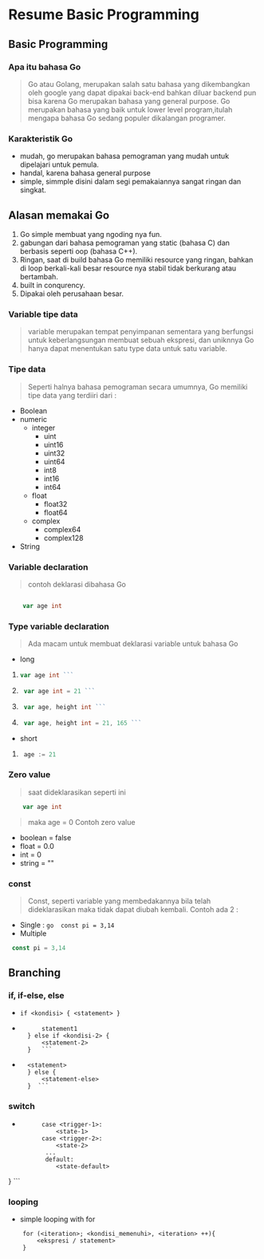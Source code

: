 # Resume Basic Programming

## Basic Programming
### Apa itu bahasa Go
> Go atau Golang, merupakan salah satu bahasa yang dikembangkan oleh google yang dapat dipakai back-end bahkan diluar backend pun bisa karena Go merupakan bahasa yang general purpose. Go merupakan bahasa yang baik untuk lower level program,itulah mengapa bahasa Go sedang populer dikalangan programer.

### Karakteristik Go 
* mudah, go merupakan bahasa pemograman yang mudah untuk dipelajari untuk pemula.
* handal, karena bahasa general purpose
* simple, simmple disini dalam segi pemakaiannya sangat ringan dan singkat.

## Alasan memakai Go
1. Go simple membuat yang ngoding nya fun.
2. gabungan dari bahasa pemograman yang static (bahasa C) dan berbasis seperti oop (bahasa C++).
3. Ringan, saat di build bahasa Go memiliki resource yang ringan, bahkan di loop berkali-kali besar resource nya stabil tidak berkurang atau bertambah.
4. built in conqurency.
5. Dipakai oleh perusahaan besar.

### Variable tipe data
> variable merupakan tempat penyimpanan sementara yang berfungsi untuk keberlangsungan membuat sebuah ekspresi, dan uniknnya Go hanya dapat menentukan satu type data untuk satu variable.

### Tipe data
> Seperti halnya bahasa pemograman secara umumnya, Go memiliki tipe data yang terdiiri dari :
* Boolean
* numeric 
    + integer
        - uint
        - uint16
        - uint32
        - uint64
        - int8
        - int16
        - int64
    + float
        - float32
        - float64
    + complex
        - complex64
        - complex128
* String

### Variable declaration 
> contoh deklarasi dibahasa Go
```go

    var age int

```

### Type variable declaration 
> Ada macam untuk membuat deklarasi variable untuk bahasa Go

* long

 1. ```go
    var age int ```
2. ```go
    var age int = 21 ```
3. ```go
    var age, height int ```

4. ```go
    var age, height int = 21, 165 ```

* short

1. ```go 
    age := 21
    ```

### Zero value
> saat dideklarasikan seperti ini
```go 
    var age int
```
> maka age = 0
> Contoh zero value
 * boolean = false
 * float = 0.0
 * int = 0
 * string = ""

### const 
> Const, seperti variable yang membedakannya bila telah dideklarasikan maka tidak dapat diubah kembali.
> Contoh ada 2 :
* Single : ```go  const pi = 3,14 ```
* Multiple 
```go
 const pi = 3,14 
```

## Branching
### if, if-else, else
* ``` if <kondisi> { <statement> } ```
* ``` if <kondisi> {
        statement1
    } else if <kondisi-2> {
        <statement-2>
    }   ```
* ``` if <kondisi> {
    <statement>
    } else {
        <statement-else>
    }  ```
### switch 
* ``` switch <trigger> {
        case <trigger-1>:
            <state-1>
        case <trigger-2>:
            <state-2>
         ...
         default: 
            <state-default>
} ```

### looping
* simple looping with for
```
    for (<iteration>; <kondisi_memenuhi>, <iteration> ++){
        <ekspresi / statement> 
    }
```
